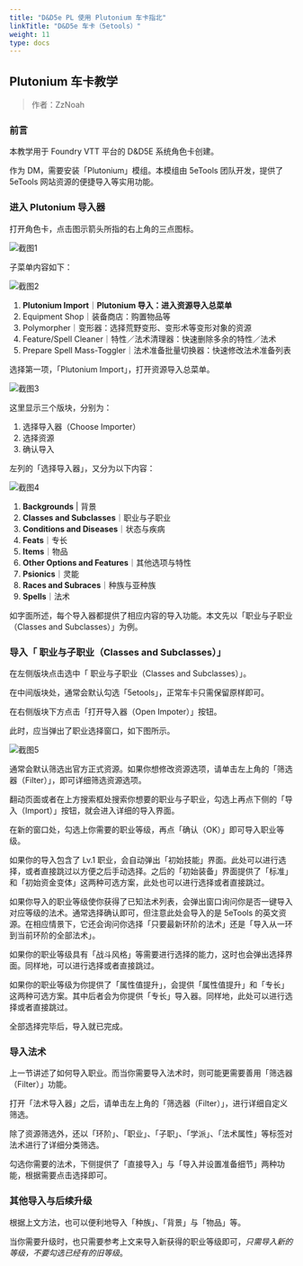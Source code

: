 ```yaml
---
title: "D&D5e PL 使用 Plutonium 车卡指北"
linkTitle: "D&D5e 车卡（5etools）"
weight: 11
type: docs
---
```


## Plutonium 车卡教学

> 作者：ZzNoah

### 前言

本教学用于 Foundry VTT 平台的 D&D5E 系统角色卡创建。

作为 DM，需要安装「Plutonium」模组。本模组由 5eTools 团队开发，提供了 5eTools 网站资源的便捷导入等实用功能。

### 进入 Plutonium 导入器

打开角色卡，点击图示箭头所指的右上角的三点图标。

![截图1](/images/tutorial/pl/plutonium-1.png)


子菜单内容如下：

![截图2](/images/tutorial/pl/plutonium-2.png)

1. **Plutonium Import**｜**Plutonium 导入：进入资源导入总菜单**
2. Equipment Shop｜装备商店：购置物品等
3. Polymorpher｜变形器：选择荒野变形、变形术等变形对象的资源
4. Feature/Spell Cleaner｜特性／法术清理器：快速删除多余的特性／法术
5. Prepare Spell Mass-Toggler｜法术准备批量切换器：快速修改法术准备列表

选择第一项，「Plutonium Import」，打开资源导入总菜单。

![截图3](/images/tutorial/pl/plutonium-3.png)

这里显示三个版块，分别为：

1. 选择导入器（Choose Importer）
2. 选择资源
3. 确认导入

左列的「选择导入器」，又分为以下内容：

![截图4](/images/tutorial/pl/plutonium-4.png)

1. **Backgrounds** | 背景
2. **Classes and Subclasses**｜职业与子职业
3. **Conditions and Diseases**｜状态与疾病
4. **Feats**｜专长
5. **Items**｜物品
6. **Other Options and Features**｜其他选项与特性
7. **Psionics**｜灵能
8. **Races and Subraces**｜种族与亚种族
9. **Spells**｜法术

如字面所述，每个导入器都提供了相应内容的导入功能。本文先以「职业与子职业（Classes and Subclasses）」为例。

### 导入「 职业与子职业（Classes and Subclasses）」

在左侧版块点击选中「 职业与子职业（Classes and Subclasses）」。

在中间版块处，通常会默认勾选「5etools」，正常车卡只需保留原样即可。

在右侧版块下方点击「打开导入器（Open Impoter）」按钮。

此时，应当弹出了职业选择窗口，如下图所示。

![截图5](/images/tutorial/pl/plutonium-5.png)

通常会默认筛选出官方正式资源。如果你想修改资源选项，请单击左上角的「筛选器（Filter）」，即可详细筛选资源选项。

翻动页面或者在上方搜索框处搜索你想要的职业与子职业，勾选上再点下侧的「导入（Import）」按钮，就会进入详细的导入界面。

在新的窗口处，勾选上你需要的职业等级，再点「确认（OK）」即可导入职业等级。

如果你的导入包含了 Lv.1 职业，会自动弹出「初始技能」界面。此处可以进行选择，或者直接跳过以方便之后手动选择。之后的「初始装备」界面提供了「标准」和「初始资金变体」这两种可选方案，此处也可以进行选择或者直接跳过。

如果你导入的职业等级使你获得了已知法术列表，会弹出窗口询问你是否一键导入对应等级的法术。通常选择确认即可，但注意此处会导入的是 5eTools 的英文资源。在相应情景下，它还会询问你选择「只要最新环阶的法术」还是「导入从一环到当前环阶的全部法术」。

如果你的职业等级具有「战斗风格」等需要进行选择的能力，这时也会弹出选择界面。同样地，可以进行选择或者直接跳过。

如果你的职业等级为你提供了「属性值提升」，会提供「属性值提升」和「专长」这两种可选方案。其中后者会为你提供「专长」导入器。同样地，此处可以进行选择或者直接跳过。

全部选择完毕后，导入就已完成。

### 导入法术

上一节讲述了如何导入职业。而当你需要导入法术时，则可能更需要善用「筛选器（Filter）」功能。

打开「法术导入器」之后，请单击左上角的「筛选器（Filter）」，进行详细自定义筛选。

除了资源筛选外，还以「环阶」、「职业」、「子职」、「学派」、「法术属性」等标签对法术进行了详细分类筛选。

勾选你需要的法术，下侧提供了「直接导入」与「导入并设置准备细节」两种功能，根据需要点击选择即可。

### 其他导入与后续升级

根据上文方法，也可以便利地导入「种族」、「背景」与「物品」等。

当你需要升级时，也只需要参考上文来导入新获得的职业等级即可，*只需导入新的等级，不要勾选已经有的旧等级*。
